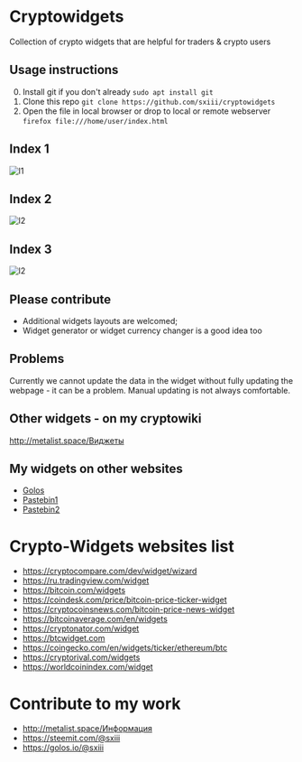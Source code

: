 # Cryptowidgets
Collection of crypto widgets that are helpful for traders &amp; crypto users

## Usage instructions
0. Install git if you don't already
`sudo apt install git`
1. Clone this repo
`git clone https://github.com/sxiii/cryptowidgets`
2. Open the file in local browser or drop to local or remote webserver
`firefox file:///home/user/index.html`

## Index 1
![I1](https://imgur.com/eOuFOQp.png)

## Index 2
![I2](https://imgur.com/SVXzoPC.png)

## Index 3
![I2](https://imgur.com/JGUINud.png)

## Please contribute
* Additional widgets layouts are welcomed;
* Widget generator or widget currency changer is a good idea too

## Problems
Currently we cannot update the data in the widget without fully updating the webpage - it can be a problem. Manual updating is not always comfortable.

## Other widgets - on my cryptowiki
http://metalist.space/Виджеты

## My widgets on other websites
* [Golos](https://golos.io/ru--kriptovalyuty/@sxiii/vidzhety-udobnyi-vidzhet-otobrazheniya-ceny-efira-eth-klassika-etc-augura-rep-gnt-i-dgd-test)
* [Pastebin1](https://pastebin.com/AaS5gMhx)
* [Pastebin2](https://pastebin.com/p0yCf8AP)

# Crypto-Widgets websites list
* https://cryptocompare.com/dev/widget/wizard
* https://ru.tradingview.com/widget
* https://bitcoin.com/widgets
* https://coindesk.com/price/bitcoin-price-ticker-widget
* https://cryptocoinsnews.com/bitcoin-price-news-widget
* https://bitcoinaverage.com/en/widgets
* https://cryptonator.com/widget
* https://btcwidget.com
* https://coingecko.com/en/widgets/ticker/ethereum/btc
* https://cryptorival.com/widgets
* https://worldcoinindex.com/widget

# Contribute to my work
* http://metalist.space/Информация
* https://steemit.com/@sxiii
* https://golos.io/@sxiii
